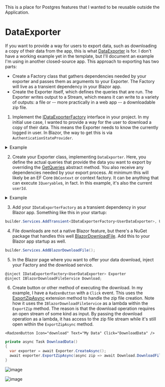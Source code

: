 This is a place for Postgres features that I wanted to be reusable outside the Application.

# DataExporter
If you want to provide a way for users to export data, such as downloading a copy of their data from the app, this is what [DataExporter](https://github.com/adamfoneil/BlazorServerTemplate/blob/main/PostgresExtensions/DataExporter.cs) is for. I don't have a working example yet in the template, but I'll document an example I'm using in another closed-source app. This approach to exporting has two parts:

- Create a Factory class that gathers dependencies needed by your exporter and passes them as arguments to your Exporter. The Factory will live as a transient dependency in your Blazor app.
- Create the Exporter itself, which defines the queries that are run. The Exporter writes output to a Stream, which means it can write to a variety of outputs: a file or -- more practically in a web app -- a downloadable zip file.

1. Implement the [IDataExporterFactory<T>](https://github.com/adamfoneil/FinView/blob/d9a6798a9729a13f6b00fc3a18d66a35e7cb292b/PostgresExtensions/DataExporter.cs#L7) interface in your project. In my initial use case, I wanted to provide a way for the user to download a copy of their data. This means the Exporter needs to know the currently logged in user. In Blazor, the way to get this is via `AuthenticationStateProvider`.

<details>
  <summary>Example</summary>

```csharp
public class UserDataExporterFactory(
	IDbContextFactory<ApplicationDbContext> dbFactory,
	AuthenticationStateProvider authState) : IDataExporterFactory<UserDataExporter>
{
	private readonly IDbContextFactory<ApplicationDbContext> _dbFactory = dbFactory;
	private readonly AuthenticationStateProvider _authState = authState;

	public async Task<UserDataExporter> CreateAsync()
	{
		var authState = await _authState.GetAuthenticationStateAsync();
		var user = authState.User?.Identity?.IsAuthenticated ?? false ? authState.User : throw new Exception("No current user");
		var userName = user.Identity!.Name;

		using var db = _dbFactory.CreateDbContext();
		var userId = await db.Users
			.Where(u => u.UserName == userName)
			.Select(u => u.UserId)
			.SingleOrDefaultAsync();

		if (userId == 0) throw new Exception($"User not found: {userName}");

		return new(_dbFactory, userId);
	}
}
```
</details>

2. Create your Exporter class, implementing `DataExporter`. Here, you define the actual queries that provide the data you want to export by overriding the [GetQueries](https://github.com/adamfoneil/FinView/blob/d9a6798a9729a13f6b00fc3a18d66a35e7cb292b/PostgresExtensions/DataExporter.cs#L16) abstract method. You also receive any dependencies needed by your export process. At minimum this will likely be an EF Core `DbContext` or context factory. It can be anything that can execute `IQueryable`s, in fact. In this example, it's also the current `userId`.

<details>
  <summary>Example</summary>

```csharp
public class UserDataExporter(IDbContextFactory<ApplicationDbContext> dbFactory, int userId) : DataExporter
{
	private readonly IDbContextFactory<ApplicationDbContext> dbFactory = dbFactory;
	private readonly int _userId = userId;

	protected override IEnumerable<(string Name, IQueryable Query)> GetQueries()
	{		
		using var dbContext = dbFactory.CreateDbContext();
		dbContext.Database.GetDbConnection().Open();

		yield return ("Accounts", dbContext.Accounts.Where(row => row.UserId == _userId));
		yield return ("Balances", dbContext.Balances.Include(b => b.Account).Where(b => b.Account!.UserId == _userId));
		yield return ("Goals", dbContext.Goals.Include(g => g.Account).Where(g => g.Account!.UserId == _userId));
		yield return ("GoalDetails", dbContext.GoalDetails.Include(gd => gd.Goal).ThenInclude(g => g.Account).Where(gd => gd.Goal!.Account!.UserId == _userId));
	}
}
```
</details>

3. Add your `IDataExporterFactory` as a transient dependency in your Blazor app. Something like this in your startup:

```csharp
builder.Services.AddTransient<IDataExporterFactory<UserDataExporter>, UserDataExporterFactory>();
```

4. File downloads are not a native Blazor feature, but there's a NuGet package that handles this well [BlazorDownloadFile](https://www.nuget.org/packages/BlazorDownloadFile). Add this to your Blazor app startup as well.

```csharp
builder.Services.AddBlazorDownloadFile();
```

5. In the Blazor page where you want to offer your data download, inject your Factory and the download service.

```csharp
@inject IDataExporterFactory<UserDataExporter> Exporter
@inject IBlazorDownloadFileService Download;
```

6. Create button or other method of executing the download. In my example, I have a `RadzenButton` with a `Click` event. This uses the [ExportZipAsync](https://github.com/adamfoneil/FinView/blob/d9a6798a9729a13f6b00fc3a18d66a35e7cb292b/PostgresExtensions/ExporterExtensions.cs#L7) extension method to handle the zip file creation. Note how it uses the `IBlazorDownloadFileService` as a lambda within the `ExportZip` method. The reason is that the download operation requires an open stream of some kind as input. By passing the download operation as a lambda, it has access to the zip file stream while it's still open within the `ExportZipAsync` method.

```razor
<RadzenButton Icon="download" Text="My Data" Click="DownloadData" />
```

```csharp
private async Task DownloadData()
{
  var exporter = await Exporter.CreateAsync();
  await exporter.ExportZipAsync(async zip => await Download.DownloadFile("MyData.zip", zip, "application/zip"));
}
```

![image](https://github.com/user-attachments/assets/fd70814c-7bbd-4524-bee5-4c8a3c9c5b79)

![image](https://github.com/user-attachments/assets/9faed7d3-1a85-4bec-a504-5cc323dda85c)

